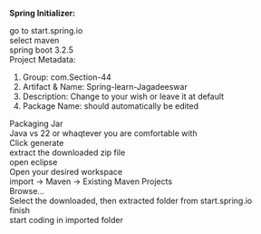 **Spring Initializer:**  

go to start.spring.io  
select maven  
spring boot 3.2.5  
Project Metadata:  
  1. Group: com.Section-44  
  2. Artifact & Name: Spring-learn-Jagadeeswar   
  3. Description: Change to your wish or leave it at default  
  4. Package Name: should automatically be edited
 
Packaging Jar  
Java vs 22 or whaqtever you are comfortable with  
Click generate  
extract the downloaded zip file  
open eclipse  
Open your desired workspace    
import -> Maven -> Existing Maven Projects  
Browse...  
Select the downloaded, then extracted folder from start.spring.io  
finish  
start coding in imported folder
